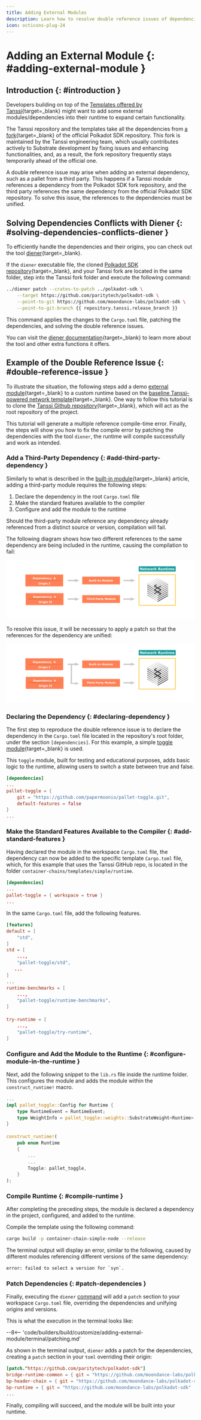 ```yaml
---
title: Adding External Modules
description: Learn how to resolve double reference issues of dependencies when customizing your Tanssi-powered network template with a Rust-based tool called Diener.
icon: octicons-plug-24
---
```


# Adding an External Module {: #adding-external-module }

## Introduction {: #introduction }

Developers building on top of the [Templates offered by Tanssi](/builders/build/templates/){target=\_blank} might want to add some external modules/dependencies into their runtime to expand certain functionality.

The Tanssi repository and the templates take all the dependencies from [a fork](https://github.com/moondance-labs/polkadot-sdk){target=\_blank} of the official Polkadot SDK repository. This fork is maintained by the Tanssi engineering team, which usually contributes actively to Substrate development by fixing issues and enhancing functionalities, and, as a result, the fork repository frequently stays temporarily ahead of the official one.

A double reference issue may arise when adding an external dependency, such as a pallet from a third party. This happens if a Tanssi module references a dependency from the Polkadot SDK fork repository, and the third party references the same dependency from the official Polkadot SDK repository. To solve this issue, the references to the dependencies must be unified.

## Solving Dependencies Conflicts with Diener {: #solving-dependencies-conflicts-diener }

To efficiently handle the dependencies and their origins, you can check out the tool [diener](https://github.com/paritytech/diener){target=\_blank}.

If the `diener` executable file, the cloned [Polkadot SDK repository](https://github.com/paritytech/polkadot-sdk){target=\_blank}, and your Tanssi fork are located in the same folder, step into the Tanssi fork folder and execute the following command:

```bash
../diener patch --crates-to-patch ../polkadot-sdk \
    --target https://github.com/paritytech/polkadot-sdk \
    --point-to-git https://github.com/moondance-labs/polkadot-sdk \
    --point-to-git-branch {{ repository.tanssi.release_branch }}
```

This command applies the changes to the `Cargo.toml` file, patching the dependencies, and solving the double reference issues.

You can visit the [diener documentation](https://docs.rs/crate/diener/latest){target=\_blank} to learn more about the tool and other extra functions it offers.

## Example of the Double Reference Issue {: #double-reference-issue }

To illustrate the situation, the following steps add a demo [external module](https://github.com/papermoonio/pallet-toggle.git){target=\_blank} to a custom runtime based on the [baseline Tanssi-powered network template](/builders/build/templates/substrate/){target=\_blank}. One way to follow this tutorial is to clone the [Tanssi Github repository](https://github.com/moondance-labs/tanssi){target=\_blank}, which will act as the root repository of the project.

This tutorial will generate a multiple reference compile-time error. Finally, the steps will show you how to fix the compile error by patching the dependencies with the tool `diener`, the runtime will compile successfully and work as intended.

### Add a Third-Party Dependency {: #add-third-party-dependency }

Similarly to what is described in the [built-in module](/builders/build/customize/adding-built-in-module/#adding-a-built-in-module-to-runtime){target=\_blank} article, adding a third-party module requires the following steps:

1. Declare the dependency in the root `Cargo.toml` file
2. Make the standard features available to the compiler
3. Configure and add the module to the runtime

Should the third-party module reference any dependency already referenced from a distinct source or version, compilation will fail.

The following diagram shows how two different references to the same dependency are being included in the runtime, causing the compilation to fail:

![Double reference](/images/builders/build/external-module/external-module-1.webp)

To resolve this issue, it will be necessary to apply a patch so that the references for the dependency are unified:

![Patched reference](/images/builders/build/external-module/external-module-2.webp)

### Declaring the Dependency {: #declaring-dependency }

The first step to reproduce the double reference issue is to declare the dependency in the `Cargo.toml` file located in the repository's root folder, under the section `[dependencies]`. For this example, a simple [toggle module](https://github.com/papermoonio/pallet-toggle.git){target=\_blank} is used.

This `toggle` module, built for testing and educational purposes, adds basic logic to the runtime, allowing users to switch a state between true and false.

```toml
[dependencies]
...
pallet-toggle = { 
    git = "https://github.com/papermoonio/pallet-toggle.git", 
    default-features = false 
}
...
```

### Make the Standard Features Available to the Compiler {: #add-standard-features }

Having declared the module in the workspace `Cargo.toml` file, the dependency can now be added to the specific template `Cargo.toml` file, which, for this example that uses the Tanssi GitHub repo, is located in the folder `container-chains/templates/simple/runtime`.

```toml
[dependencies]
...
pallet-toggle = { workspace = true }
...
```

In the same `Cargo.toml` file, add the following features.

```toml
[features]
default = [
	"std",
]
std = [
	...,
	"pallet-toggle/std",
   ...
]
...
runtime-benchmarks = [
	...,
	"pallet-toggle/runtime-benchmarks",
]

try-runtime = [
	...,
	"pallet-toggle/try-runtime",
]
```

### Configure and Add the Module to the Runtime {: #configure-module-in-the-runtime }

Next, add the following snippet to the `lib.rs` file inside the runtime folder. This configures the module and adds the module within the `construct_runtime!` macro.

```rust
...
impl pallet_toggle::Config for Runtime {
    type RuntimeEvent = RuntimeEvent;
    type WeightInfo = pallet_toggle::weights::SubstrateWeight<Runtime>;
}

construct_runtime!(
    pub enum Runtime
    {
        ...
        ...
        Toggle: pallet_toggle,
    }
);
```

### Compile Runtime {: #compile-runtime }

After completing the preceding steps, the module is declared a dependency in the project, configured, and added to the runtime.

Compile the template using the following command:

```bash
cargo build -p container-chain-simple-node --release
```

The terminal output will display an error, similar to the following, caused by different modules referencing different versions of the same dependency:

```bash
error: failed to select a version for `syn`.
```

### Patch Dependencies {: #patch-dependencies }

Finally, executing the `diener` [command](#solving-dependencies-conflicts-diener) will add a `patch` section to your workspace `Cargo.toml` file, overriding the dependencies and unifying origins and versions.

This is what the execution in the terminal looks like:

--8<-- 'code/builders/build/customize/adding-external-module/terminal/patching.md'

As shown in the terminal output, `diener` adds a patch for the dependencies, creating a `patch` section in your `toml` overriding their origin:

```toml
[patch."https://github.com/paritytech/polkadot-sdk"]
bridge-runtime-common = { git = "https://github.com/moondance-labs/polkadot-sdk" , branch = "tanssi-polkadot-v1.3.0" }
bp-header-chain = { git = "https://github.com/moondance-labs/polkadot-sdk" , branch = "tanssi-polkadot-v1.3.0" }
bp-runtime = { git = "https://github.com/moondance-labs/polkadot-sdk" , branch = "tanssi-polkadot-v1.3.0" }
...
```

Finally, compiling will succeed, and the module will be built into your runtime.